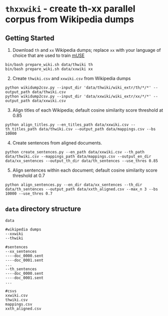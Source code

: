 # `thxxwiki` - create th-xx parallel corpus from Wikipedia dumps

## Getting Started

1. Download `th` and `xx` Wikipedia dumps; replace `xx` with your language of choice that are used to train [mUSE](https://tfhub.dev/google/universal-sentence-encoder-multilingual/3)
```
bin/bash prepare_wiki.sh data/thwiki th
bin/bash prepare_wiki.sh data/xxwiki xx
```
2. Create `thwiki.csv` and `xxwiki.csv` from Wikipedia dumps

```
python wikidump2csv.py --input_dir 'data/thwiki/wiki_extr/th/*/*' --output_path data/thwiki.csv
python wikidump2csv.py --input_dir 'data/xxwiki/wiki_extr/xx/*/*' --output_path data/xxwiki.csv
```

3. Align titles of each Wikipedia; default cosine similarity score threshold at 0.85

```
python align_titles.py --en_titles_path data/xxwiki.csv --th_titles_path data/thwiki.csv --output_path data/mappings.csv --bs 10000
```

4. Create sentences from aligned documents.

```
python create_sentences.py --en_path data/xxwiki.csv --th_path data/thwiki.csv --mappings_path data/mappings.csv --output_en_dir data/xx_sentences --output_th_dir data/th_sentences --use_thres 0.85
```

5. Align sentences within each document; default cosine similarity score threshold at 0.7

```
python align_sentences.py --en_dir data/xx_sentences --th_dir data/th_sentences --output_path data/xxth_aligned.csv --max_n 3 --bs 10000 --use_thres 0.7
```

## `data` directory structure

```
data

#wikipedia dumps
--xxwiki
--thwiki

#sentences
--xx_sentences
----doc_0000.sent
----doc_0001.sent
...
--th_sentences
----doc_0000.sent
----doc_0001.sent
...

#csvs
xxwiki.csv
thwiki.csv
mappings.csv
xxth_aligned.csv
```